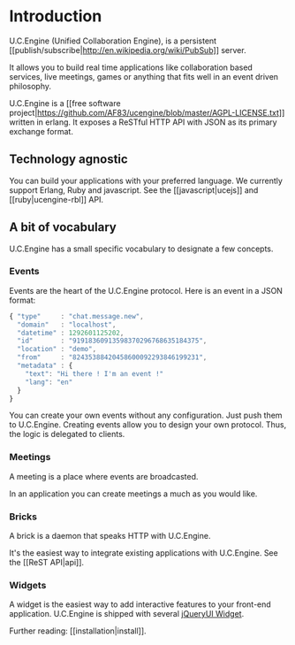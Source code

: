 # Introduction

U.C.Engine (Unified Collaboration Engine), is a persistent [[publish/subscribe|http://en.wikipedia.org/wiki/PubSub]] server.

It allows you to build real time applications like collaboration based services, live meetings, games or anything that fits well in an event driven philosophy.

U.C.Engine is a [[free software project|https://github.com/AF83/ucengine/blob/master/AGPL-LICENSE.txt]] written in erlang. It exposes a ReSTful HTTP API with JSON as its primary exchange format.

## Technology agnostic

You can build your applications with your preferred language. We currently support Erlang, Ruby and javascript. See the [[javascript|ucejs]] and [[ruby|ucengine-rbl]] API.

## A bit of vocabulary

U.C.Engine has a small specific vocabulary to designate a few concepts.

### Events

Events are the heart of the U.C.Engine protocol.
Here is an event in a JSON format:

```javascript
{ "type"     : "chat.message.new",
  "domain"   : "localhost",
  "datetime" : 1292601125202,
  "id"       : "91918360913598370296768635184375",
  "location" : "demo",
  "from"     : "82435388420458600092293846199231",
  "metadata" : {
    "text": "Hi there ! I'm an event !"
    "lang": "en"
  }
}
```

You can create your own events without any configuration. Just push them to U.C.Engine.
Creating events allow you to design your own protocol. Thus, the logic is delegated to clients.

### Meetings

A meeting is a place where events are broadcasted.

In an application you can create meetings a much as you would like.

### Bricks

A brick is a daemon that speaks HTTP with U.C.Engine.

It's the easiest way to integrate existing applications with U.C.Engine. See the [[ReST API|api]].

### Widgets

A widget is the easiest way to add interactive features to your front-end application. U.C.Engine is shipped with several [jQueryUI Widget](http://jqueryui.com/).

Further reading: [[installation|install]].
